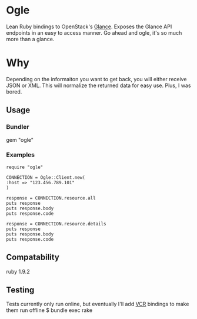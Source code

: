 # Ogle

Lean Ruby bindings to OpenStack's [Glance](http://glance.openstack.org/). Exposes the Glance API endpoints in an easy to access manner. Go ahead and ogle, it's so much more than a glance.

# Why

Depending on the informaiton you want to get back, you will either receive JSON or XML. This will normalize the returned data for easy use. Plus, I was bored.

## Usage

### Bundler
  gem "ogle"

### Examples

    require "ogle"

    CONNECTION = Ogle::Client.new(
    :host => "123.456.789.101"
    )

    response = CONNECTION.resource.all
    puts response
    puts response.body
    puts response.code

    response = CONNECTION.resource.details
    puts response
    puts response.body
    puts response.code

## Compatability

ruby 1.9.2

## Testing

Tests currently only run online, but eventually I'll add [VCR](https://github.com/myronmarston/vcr) bindings to make them run offline
    $ bundle exec rake
